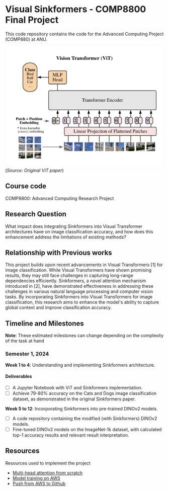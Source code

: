 # Visual Sinkformers - COMP8800 Final Project

This code repository contains the code for the Advanced Computing Project (COMP880) at ANU.

![Visual Transformers Illustration](images/ViT.png)
(*Source: Original ViT paper*)

## Course code
COMP8800: Advanced Computing Research Project

## Research Question
What impact does integrating Sinkformers into Visual Transformer architectures have on image classification accuracy, and how does this enhancement address the limitations of existing methods?

## Relationship with Previous works
This project builds upon recent advancements in Visual Transformers [1] for image classification. While Visual Transformers have shown promising results, they may still face challenges in capturing long-range dependencies efficiently. Sinkformers, a novel attention mechanism introduced in [2], have demonstrated effectiveness in addressing these challenges in various natural language processing and computer vision tasks. By incorporating Sinkformers into Visual Transformers for image classification, this research aims to enhance the model's ability to capture global context and improve classification accuracy.

## Timeline and Milestones

**Note**: These estimated milestones can change depending on the complexity of the task at hand

### Semester 1, 2024
**Week 1 to 4**: Understanding and implementing Sinkformers architecture.
#### Deliverables
- [ ] A Jupyter Notebook with ViT and Sinkformers implementation. 
- [ ] Achieve 79-80% accuracy on the Cats and Dogs image classification dataset, as
demonstrated in the original Sinkformers paper.

**Week 5 to 12**: Incorporating Sinkformers into pre-trained DINOv2 models.
- [ ] A code repository containing the modified (with Sinkformers) DINOv2 models.
- [ ] Fine-tuned DINOv2 models on the ImageNet-1k dataset, with calculated top-1
accuracy results and relevant result interpretation.

## Resources
Resources used to implement the project
- [Multi-head attention from scratch](https://towardsdatascience.com/transformers-explained-visually-part-3-multi-head-attention-deep-dive-1c1ff1024853)
- [Model training on AWS](https://github.com/ultralytics/yolov5/wiki/AWS-Quickstart)
- [Push from AWS to Github](https://www.reddit.com/r/aws/comments/13zb1gm/how_to_push_to_remote_github_repository_from_aws/)
